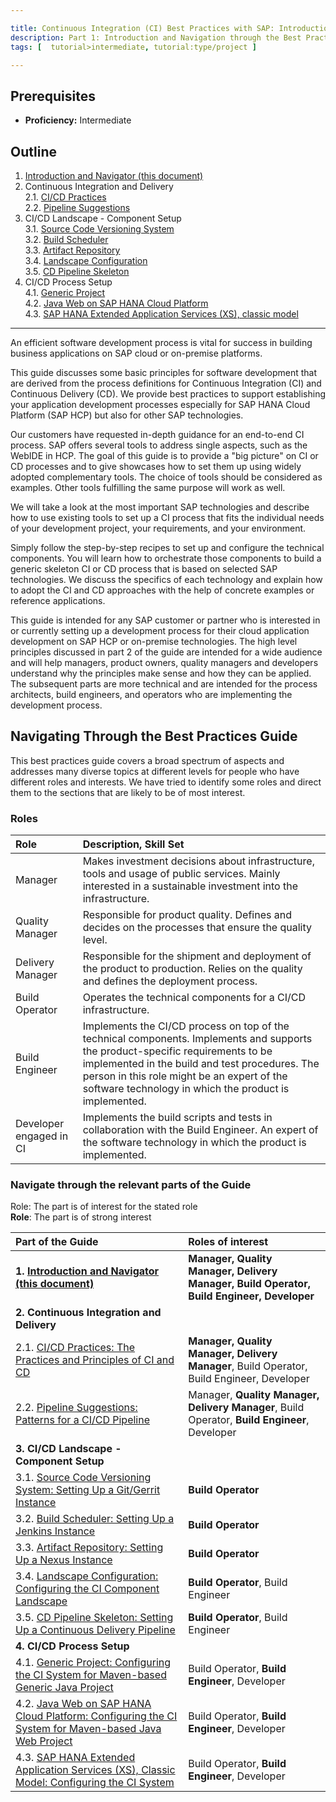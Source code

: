 ```yaml
---

title: Continuous Integration (CI) Best Practices with SAP: Introduction and Navigator
description: Part 1: Introduction and Navigation through the Best Practices Guide
tags: [  tutorial>intermediate, tutorial:type/project ]

---
```


## Prerequisites  
 - **Proficiency:** Intermediate

## Outline

1. [Introduction and Navigator (this document)](http://go.sap.com/developer/tutorials/ci-best-practices-intro.html)  
2. Continuous Integration and Delivery  
2.1. [CI/CD Practices](http://go.sap.com/developer/tutorials/ci-best-practices-ci-cd.html)  
2.2. [Pipeline Suggestions](http://go.sap.com/developer/tutorials/ci-best-practices-pipelines.html)  
3. CI/CD Landscape - Component Setup  
3.1. [Source Code Versioning System](http://go.sap.com/developer/tutorials/ci-best-practices-scm.html)  
3.2. [Build Scheduler](http://go.sap.com/developer/tutorials/ci-best-practices-build.html)  
3.3. [Artifact Repository](http://go.sap.com/developer/tutorials/ci-best-practices-artifacts.html)  
3.4. [Landscape Configuration](http://go.sap.com/developer/tutorials/ci-best-practices-landscape.html)  
3.5. [CD Pipeline Skeleton](http://go.sap.com/developer/tutorials/ci-best-practices-pipeline-skeleton.html)  
4. CI/CD Process Setup  
4.1. [Generic Project](http://go.sap.com/developer/tutorials/ci-best-practices-generic.html)  
4.2. [Java Web on SAP HANA Cloud Platform](http://go.sap.com/developer/tutorials/ci-best-practices-java-hcp.html)  
4.3. [SAP HANA Extended Application Services (XS), classic model](http://go.sap.com/developer/tutorials/ci-best-practices-xsc.html)  

---


An efficient software development process is vital for success in building business applications on SAP cloud
or on-premise platforms.

This guide discusses some basic principles for software development that are derived from the process definitions for
Continuous Integration (CI) and Continuous Delivery (CD). We provide best practices
to support establishing your application development processes especially for SAP HANA Cloud
Platform (SAP HCP) but also for other SAP technologies.

Our customers have requested in-depth guidance for an end-to-end CI process. SAP offers several tools to address single aspects,
such as the WebIDE in HCP.
The goal of this guide is to provide a "big picture" on CI or CD processes and to give showcases how to set them
up using widely adopted complementary tools. The choice of tools should be considered as examples.
Other tools fulfilling the same purpose will work as well.

We will take a look at the most important SAP technologies and describe how to use existing tools to set up a CI process that
fits the individual needs of your development project, your requirements, and your environment.

Simply follow the step-by-step recipes to set up and configure the technical components. You will learn how to orchestrate those components
to build a generic skeleton CI or CD process that is based on selected SAP technologies. We discuss the specifics
of each technology and explain how to adopt the CI and CD approaches with the help of concrete examples or reference applications.

This guide is intended for any SAP customer or partner who is interested in or currently setting up a development process for
their cloud application development on SAP HCP or on-premise technologies.
The high level principles discussed in part 2 of the guide are intended for a wide audience and will help managers, product owners,
quality managers and developers understand why the principles make sense and how they can be applied.
The subsequent parts are more technical and are intended for the process architects, build engineers, and operators
who are implementing the development process.


## Navigating Through the Best Practices Guide

This best practices guide covers a broad spectrum of aspects and addresses many diverse topics at different levels for people who have
different roles and interests. We have tried to identify some roles and direct them to the sections that are likely to be of
most interest.

### Roles

Role                      | Description, Skill Set
:------------------------ | :----------------------------------------------------------------
Manager                   | Makes investment decisions about infrastructure, tools and usage of public services. Mainly interested in a sustainable investment into the infrastructure.
Quality Manager           | Responsible for product quality. Defines and decides on the processes that ensure the quality level.
Delivery Manager          | Responsible for the shipment and deployment of the product to production. Relies on the quality and defines the deployment process.
Build Operator            | Operates the technical components for a CI/CD infrastructure.
Build Engineer            | Implements the CI/CD process on top of the technical components. Implements and supports the product-specific requirements to be implemented in the build and test procedures. The person in this role might be an expert of the software technology in which the product is implemented. 
Developer engaged in CI   | Implements the build scripts and tests in collaboration with the Build Engineer. An expert of the software technology in which the product is implemented.

### Navigate through the relevant parts of the Guide

Role: The part is of interest for the stated role  
**Role**: The part is of strong interest  

Part of the Guide      | Roles of interest
:--------------------- | :----------------
**1. [Introduction and Navigator (this document)](http://go.sap.com/developer/tutorials/ci-best-practices-intro.html)** | **Manager, Quality Manager, Delivery Manager, Build Operator, Build Engineer, Developer**
**2. Continuous Integration and Delivery** | 
2.1. [CI/CD Practices: The Practices and Principles of CI and CD](http://go.sap.com/developer/tutorials/ci-best-practices-ci-cd.html)   | **Manager, Quality Manager, Delivery Manager**, Build Operator, Build Engineer, Developer
2.2. [Pipeline Suggestions: Patterns for a CI/CD Pipeline](http://go.sap.com/developer/tutorials/ci-best-practices-pipelines.html)   | Manager, **Quality Manager, Delivery Manager**, Build Operator, **Build Engineer**, Developer
**3. CI/CD Landscape - Component Setup**   | 
3.1. [Source Code Versioning System: Setting Up a Git/Gerrit Instance](http://go.sap.com/developer/tutorials/ci-best-practices-scm.html)     | **Build Operator**
3.2. [Build Scheduler: Setting Up a Jenkins Instance](http://go.sap.com/developer/tutorials/ci-best-practices-build.html)       | **Build Operator**
3.3. [Artifact Repository: Setting Up a Nexus Instance](http://go.sap.com/developer/tutorials/ci-best-practices-artifacts.html)       | **Build Operator**
3.4. [Landscape Configuration: Configuring the CI Component Landscape](http://go.sap.com/developer/tutorials/ci-best-practices-landscape.html)       | **Build Operator**, Build Engineer
3.5. [CD Pipeline Skeleton: Setting Up a Continuous Delivery Pipeline](http://go.sap.com/developer/tutorials/ci-best-practices-pipeline-skeleton.html)       | **Build Operator**, Build Engineer
**4. CI/CD Process Setup**                | 
4.1. [Generic Project: Configuring the CI System for Maven-based Generic Java Project](http://go.sap.com/developer/tutorials/ci-best-practices-generic.html)                 | Build Operator, **Build Engineer**, Developer
4.2. [Java Web on SAP HANA Cloud Platform: Configuring the CI System for Maven-based Java Web Project](http://go.sap.com/developer/tutorials/ci-best-practices-java-hcp.html) | Build Operator, **Build Engineer**, Developer
4.3. [SAP HANA Extended Application Services (XS), Classic Model: Configuring the CI System](http://go.sap.com/developer/tutorials/ci-best-practices-xsc.html) | Build Operator, **Build Engineer**, Developer

